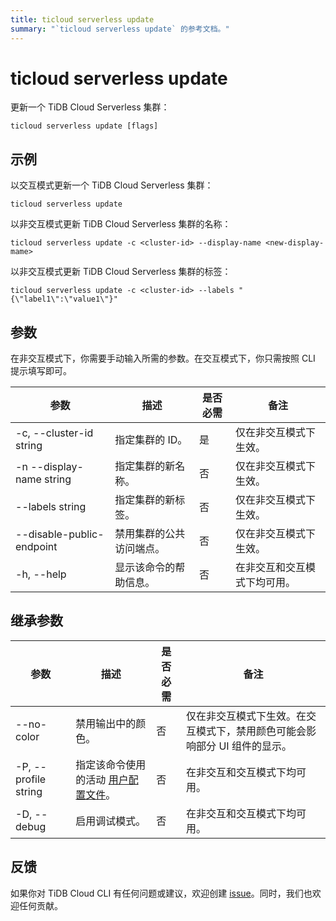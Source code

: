 ```yaml
---
title: ticloud serverless update
summary: "`ticloud serverless update` 的参考文档。"
---
```


# ticloud serverless update

更新一个 TiDB Cloud Serverless 集群：

```shell
ticloud serverless update [flags]
```

## 示例

以交互模式更新一个 TiDB Cloud Serverless 集群：

```shell
ticloud serverless update
```

以非交互模式更新 TiDB Cloud Serverless 集群的名称：

```shell
ticloud serverless update -c <cluster-id> --display-name <new-display-mame>
```

以非交互模式更新 TiDB Cloud Serverless 集群的标签：

```shell
ticloud serverless update -c <cluster-id> --labels "{\"label1\":\"value1\"}"
```

## 参数

在非交互模式下，你需要手动输入所需的参数。在交互模式下，你只需按照 CLI 提示填写即可。

| 参数                        | 描述                                         | 是否必需 | 备注                                               |
|-----------------------------|----------------------------------------------|----------|----------------------------------------------------|
| -c, --cluster-id string     | 指定集群的 ID。                              | 是       | 仅在非交互模式下生效。                            |
| -n --display-name string    | 指定集群的新名称。                           | 否       | 仅在非交互模式下生效。                            |
| --labels string             | 指定集群的新标签。                           | 否       | 仅在非交互模式下生效。                            |
| --disable-public-endpoint   | 禁用集群的公共访问端点。                     | 否       | 仅在非交互模式下生效。                            |
| -h, --help                  | 显示该命令的帮助信息。                       | 否       | 在非交互和交互模式下均可用。                      |

## 继承参数

| 参数                   | 描述                                                                                  | 是否必需 | 备注                                                                                   |
|------------------------|---------------------------------------------------------------------------------------|----------|----------------------------------------------------------------------------------------|
| --no-color             | 禁用输出中的颜色。                                                                   | 否       | 仅在非交互模式下生效。在交互模式下，禁用颜色可能会影响部分 UI 组件的显示。             |
| -P, --profile string   | 指定该命令使用的活动 [用户配置文件](/tidb-cloud/cli-reference.md#user-profile)。      | 否       | 在非交互和交互模式下均可用。                                                          |
| -D, --debug            | 启用调试模式。                                                                       | 否       | 在非交互和交互模式下均可用。                                                          |

## 反馈

如果你对 TiDB Cloud CLI 有任何问题或建议，欢迎创建 [issue](https://github.com/tidbcloud/tidbcloud-cli/issues/new/choose)。同时，我们也欢迎任何贡献。
